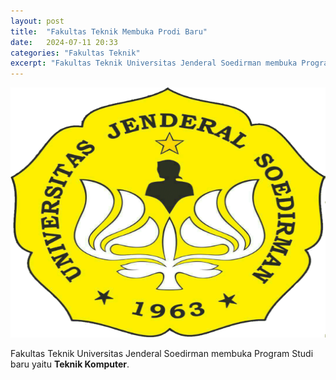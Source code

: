 ```yaml
---
layout: post
title:  "Fakultas Teknik Membuka Prodi Baru"
date:   2024-07-11 20:33 
categories: "Fakultas Teknik"
excerpt: "Fakultas Teknik Universitas Jenderal Soedirman membuka Program Studi baru"
---
```

<img src="/assets/images/unsoed.PNG" alt="unsoed.PNG" width="700" height="400">

Fakultas Teknik Universitas Jenderal Soedirman membuka Program Studi baru
yaitu **Teknik Komputer**.

